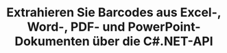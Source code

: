 ---
############################# Static ############################
layout: "auto-gen-gist"
draft: false
path: "de/parser/net/extract/table/xlsx/"
otherformats: DOC DOT DOCX DOCM DOTX DOTM TXT ODT OTT RTF PDF XHTML MHTML MD XML EPUB FB2 CHM XLS XLT XLSM XLSB XLTX XLTM ODS CSV OTS XLA XLAM PPT PPTX  PPS POT PPSX PPTM POTX PPSM ODP OTP PST OST EML EMLX MSG ONE 

############################# Head ############################
head_title: "Extrahieren Sie Tabellen aus PDF, DOCX, PPTX, XLSX, EPUB und mehr über die C#.NET-API"
head_description: "GroupDocs.Parser .NET API Programmierern das Extrahieren von Tabellen aus PDF, DOC, DOCX, PPT, PPTX, EML, MSG, XLS, XLSX, CSV, ODT, RTF und anderen vielen Dokumenttypen innerhalb von .NET Apps."

############################# Header ############################
title: "Extrahieren Sie Barcodes aus Excel-, Word-, PDF- und PowerPoint-Dokumenten über die C#.NET-API"
description: "GroupDocs.Parser .NET API ermöglicht Programmierern das Extrahieren von Barcodes aus PDF-, DOC-, DOCX-, PPT-, PPTX-, EML-, MSG-, XLS-, XLSX-, CSV-, ODT-, RTF- und EPUB-Dokumenten oder -Seiten."

######################### Download Button #######################
button:
    enable: true

############################# About ############################
about:
    enable: true
    title: "Wie extrahiert man Barcodes aus Excel, Word, PDF und anderen Dokumenten über die .NET-API?"
    content: |
     Tabelle ist die Sammlung von Zellen, die in Zeilen und Spalten angeordnet sind. Tabellen spielen eine sehr wichtige Rolle beim Speichern und Organisieren detaillierter oder komplizierter Daten, damit die Benutzer sie leicht lesen und anzeigen können. Tabellen können auf vielfältige Weise verwendet werden, z. B. um Listen zu erstellen, Informationen zu vergleichen, Daten auszurichten, Informationen zu gruppieren, Trends oder Muster in Daten hervorzuheben und vieles mehr. GroupDocs.Parser für .NET ist eine nützliche API, die es Softwareprogrammierern ermöglicht, Lösungen zum Extrahieren von Tabellen, Text und Bildern aus verschiedenen Arten von unterstützten Dokumentenformaten wie PDF, E-Mails, E-Books, Word (DOC, DOCX) und PowerPoint zu entwickeln (PPT, PPTX), Excel (XLS, XLSX), E-Mail-Formate (EML, MSG) und viele mehr. Die Java-API enthält mehrere wichtige Funktionen für die Arbeit mit Tabellen, z. B. das Extrahieren aller Tabellen aus einem Dokument, das Extrahieren einer Tabelle von einer bestimmten Seite, das Abrufen von Tabellenzellendaten, das Abrufen der Gesamtzahl von Tabellenzeilen und -spalten, das Abrufen der Zeilenhöhe und das Drucken von Daten eines Tisches und vieles mehr.

############################# content ############################
steps:
    enable: true
    block:
    - title_left: "So extrahieren Sie Tabellen aus XLSX-Dokumenten über C# .NET "
      content_left: |
       GroupDocs.Parser .NET API hilft Softwareentwicklern, Tabellen aus XLSX-Dokumenten mit nur wenigen Codezeilen zu extrahieren. Das folgende C# .NET-Codebeispiel zeigt, wie Entwickler Tabellen aus einem XLSX-Dokument extrahieren können. 

      title_right: "Tabellenextraktion aus Dokumenten"
      content_right: |
        * Erstellen Sie eine Instanz von [Parser](https://apireference.groupdocs.com/parser/net/groupdocs.parser/parser)
        * Überprüfen Sie, ob die Extraktion von Tabellen unterstützt wird
        * Erstellen Sie das Layout von Tabellen
        * Erstellen Sie die Optionen für die Tabellenextraktion
        * Rufen Sie die Methode [getTables(options)](https://apireference.groupdocs.com/parser/java/com.groupdocs.parser/Parser#getTables(com.groupdocs.parser.options.PageTableAreaOptions)) auf, um Tabellen aus der zu extrahieren ganzes Dokument.
        * Über Zeilen und Spalten iterieren
        * Tabellenzellentext extrahieren und drucken

      gisthash: "dda6d3d4866e63ae1614d86dd847fecd"
      gistfile: "tables_extraction_form_documents.cs"

    - title_left: "Verwenden Sie die .NET-API, um Tabellen aus der Seite des XLSX-Dokuments zu extrahieren"
      content_left: |
       GroupDocs.Parser .NET ermöglicht Softwareentwicklern, Tabellen aus der Seite von XLSX-Dokumenten zu extrahieren. Der folgende C# .NET-Code zeigt, wie Programmierer eine Barcode-Extraktion innerhalb eines XLSX-Dokuments durchführen können. 

      title_right: "Barcodes über C# .NET extrahieren"
      content_right: |
        * Erstellen Sie eine Instanz von [Parser](https://apireference.groupdocs.com/parser/net/groupdocs.parser/parser)
        * Überprüfen Sie, ob die Extraktion von Tabellen unterstützt wird
        * Erstellen Sie das Layout von Tabellen
        * Erstellen Sie die Optionen für die Tabellenextraktion von der Dokumentseite
        * Rufen Sie die Methode [getTables(options)](https://apireference.groupdocs.com/parser/java/com.groupdocs.parser/Parser#getTables(com.groupdocs.parser.options.PageTableAreaOptions)) auf, um Tabellen aus der zu extrahieren ganzes Dokument.
        * Iterieren Sie über Tabellen, Zeilen und Spalten
        * Tabellenzellentext extrahieren und drucken
     
      gisthash: "2dc42054bba3abdc297c63f4534281d8"
      gistfile: "tables_extraction_form_documents_page.cs"
      
    - title_left: "System Anforderungen"
      content_left: |
        GroupDocs.Parser für .NET wird auf allen wichtigen Plattformen und Betriebssystemen vollständig unterstützt. Eine vollständige Anleitung zu den Systemanforderungen finden Sie unter [Systemanforderungen](hhttps://docs.groupdocs.com/parser/net/system-requirements/). Bevor Sie den folgenden Code ausführen, stellen Sie bitte sicher, dass die folgenden Voraussetzungen auf Ihrem installiert sind System:
        * Betriebssysteme: Microsoft Windows, Linux, MacOS
        * Entwicklungsumgebung: Visual Studio, Xamarin, MonoDevelop usw
        * Frameworks: .NET Framework, .NET Standard, .NET Core, Mono
        * Holen Sie sich die neueste Version der GroupDocs.Parser .NET-APIs von [NuGet](https://www.nuget.org/packages/GroupDocs.parser/)
        
      title_right: "Warum GroupDocs.Parser verwenden"
      content_right: |
        * Unterstützung der Klartextextraktion aus allen unterstützten Dokumenten
        * Dokumente parsen über benutzerdefinierte Vorlagen.
        * Vollständige Unterstützung der strukturierten Textextraktion
        * Textsuche über Schlüsselwörter sowie reguläre Ausdrücke
        * Extrahieren Sie formatierten Text, Metadaten, Bilder, Container und Anhänge.
        * Inhaltsverzeichnis für einige unterstützte Dokumentformate extrahieren.
        * Analysieren Sie Formulardaten aus PDF-Dokumenten.
        * Hyperlinks aus dem Dokument extrahieren

demos:
    enable: true


more_formats:
    enable: true


back_to_top:
    enable: true
---
